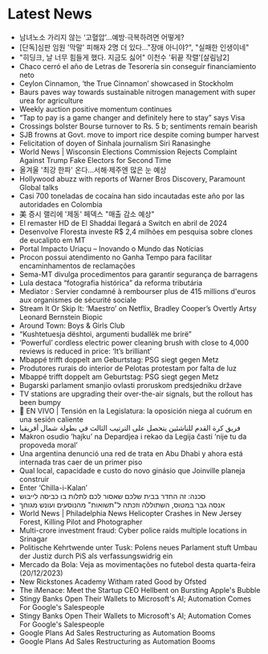 # Latest News
-  남녀노소 가리지 않는 ‘고혈압’…예방·극복하려면 어떻게?
-  [단독]심판 임원 '막말' 피해자 2명 더 있다…"장애 아니야?", "실패한 인생이네"
-  "히딩크, 날 너무 힘들게 했다. 지금도 싫어" 이천수 '뒤끝 작렬'[살림남2]
-  Chaco cerró el año de Letras de Tesorería sin conseguir financiamiento neto
-  Ceylon Cinnamon, ‘the True Cinnamon’ showcased in Stockholm
-  Baurs paves way towards sustainable nitrogen management with super urea for agriculture
-  Weekly auction positive momentum continues
-  “Tap to pay is a game changer and definitely here to stay” says Visa
-  Crossings bolster Bourse turnover to Rs. 5 b; sentiments remain bearish
-  SJB frowns at Govt. move to import rice despite coming bumper harvest
-  Felicitation of doyen of Sinhala journalism Siri Ranasinghe
-  World News | Wisconsin Elections Commission Rejects Complaint Against Trump Fake Electors for Second Time
-  올겨울 '최강 한파' 온다…서해·제주엔 많은 눈 예상
-  Hollywood abuzz with reports of Warner Bros Discovery, Paramount Global talks
-  Casi 700 toneladas de cocaína han sido incautadas este año por las autoridades en Colombia
-  美 증시 랠리에 '제동' 페덱스 "매출 감소 예상"
-  El remaster HD de El Shaddai llegará a Switch en abril de 2024
-  Desenvolve Floresta investe R$ 2,4 milhões em pesquisa sobre clones de eucalipto em MT
-  Portal Impacto Uriaçu – Inovando o Mundo das Notícias
-  Procon possui atendimento no Ganha Tempo para facilitar encaminhamentos de reclamações
-  Sema-MT divulga procedimentos para garantir segurança de barragens
-  Lula destaca “fotografia histórica” da reforma tributária
-  Mediator : Servier condamné à rembourser plus de 415 millions d'euros aux organismes de sécurité sociale
-  Stream It Or Skip It: ‘Maestro’ on Netflix, Bradley Cooper’s Overtly Artsy Leonard Bernstein Biopic
-  Around Town: Boys & Girls Club
-  “Kushtetuesja dështoi, argumenti budallëk me brirë”
-  ‘Powerful’ cordless electric power cleaning brush with close to 4,000 reviews is reduced in price: ‘It’s brilliant’
-  Mbappé trifft doppelt am Geburtstag: PSG siegt gegen Metz
-  Produtores rurais do interior de Pelotas protestam por falta de luz
-  Mbappé trifft doppelt am Geburtstag: PSG siegt gegen Metz
-  Bugarski parlament smanjio ovlasti proruskom predsjedniku države
-  TV stations are upgrading their over-the-air signals, but the rollout has been bumpy
-  🔴 EN VIVO | Tensión en la Legislatura: la oposición niega al cuórum en una sesión caliente
-  فريق كرة القدم للناشئين يتحصل على الترتيب الثالث في بطولة شمال أفريقيا
-  Makron osudio ‘hajku’ na Depardjea i rekao da Legija časti ‘nije tu da propoveda moral’
-  Una argentina denunció una red de trata en Abu Dhabi y ahora está internada tras caer de un primer piso
-  Qual local, capacidade e custo do novo ginásio que Joinville planeja construir
-  Enter ‘Chilla-i-Kalan’
-  סכנה: זה החדר בבית שלכם שאסור לכם לתלות בו כביסה לייבוש
-  אנסה גבר במטוס, השתוללה וזכתה ל"תשואות" מהנוסעים ועונש מגוחך
-  World News | Philadelphia News Helicopter Crashes in New Jersey Forest, Killing Pilot and Photographer
-  Multi-crore investment fraud: Cyber police raids multiple locations in Srinagar
-  Politische Kehrtwende unter Tusk: Polens neues Parlament stuft Umbau der Justiz durch PiS als verfassungswidrig ein
-  Mercado da Bola: Veja as movimentações no futebol desta quarta-feira (20/12/2023)
-  New Rickstones Academy Witham rated Good by Ofsted
-  The iMenace: Meet the Startup CEO Hellbent on Bursting Apple's Bubble
-  Stingy Banks Open Their Wallets to Microsoft's AI; Automation Comes For Google's Salespeople
-  Stingy Banks Open Their Wallets to Microsoft's AI; Automation Comes For Google's Salespeople
-  Google Plans Ad Sales Restructuring as Automation Booms
-  Google Plans Ad Sales Restructuring as Automation Booms
